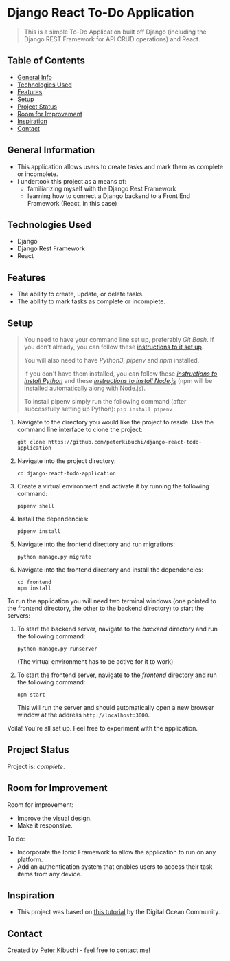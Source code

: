 # Django React To-Do Application
> This is a simple To-Do Application built off Django (including the Django REST Framework for API CRUD operations) and React.
<!-- > Live demo [_here_](https://www.example.com). -->

## Table of Contents
* [General Info](#general-information)
* [Technologies Used](#technologies-used)
* [Features](#features)
* [Setup](#setup)
* [Project Status](#project-status)
* [Room for Improvement](#room-for-improvement)
* [Inspiration](#inspiration)
* [Contact](#contact)


## General Information
- This application allows users to create tasks and mark them as complete or incomplete.
- I undertook this project as a means of:
  - familiarizing myself with the Django Rest Framework
  - learning how to connect a Django backend to a Front End Framework (React, in this case)


## Technologies Used
- Django
- Django Rest Framework
- React


## Features
- The ability to create, update, or delete tasks.
- The ability to mark tasks as complete or incomplete.


## Setup
<!-- Provide a link to the demo version here as well. -->
> You need to have your command line set up, preferably _Git Bash_. If you don't already, you can follow these [instructions to it set up](https://www.codecademy.com/articles/command-line-setup).
>
> You will also need to have _Python3_, _pipenv_ and _npm_ installed.
>
> If you don't have them installed, you can follow these [_instructions to install Python_](https://www.codecademy.com/articles/install-python3) and these [_instructions to install Node.js_](https://www.codecademy.com/articles/setting-up-node-locally) (npm will be installed automatically along with Node.js).
>
> To install pipenv simply run the following command (after successfully setting up Python): `pip install pipenv`

1. Navigate to the directory you would like the project to reside. Use the command line interface to clone the project:
   ```
   git clone https://github.com/peterkibuchi/django-react-todo-application
   ```

2. Navigate into the project directory: 
   ```
   cd django-react-todo-application
   ```

3. Create a virtual environment and activate it by running the following command:
   ```
   pipenv shell
   ```

4. Install the dependencies:
   ```
   pipenv install
   ```

5. Navigate into the frontend directory and run migrations:
   ```
   python manage.py migrate
   ```

6. Navigate into the frontend directory and install the dependencies:
   ```
   cd frontend
   npm install
   ```

To run the application you will need two terminal windows (one pointed to the frontend directory, the other to the backend directory) to start the servers:
1. To start the backend server, navigate to the _backend_ directory and run the following command:
   ```
   python manage.py runserver
   ```
   (The virtual environment has to be active for it to work)

2. To start the frontend server, navigate to the _frontend_ directory and run the following command:
   ```
   npm start
   ```
   This will run the server and should automatically open a new browser window at the address `http://localhost:3000`.

Voila! You're all set up. Feel free to experiment with the application.



## Project Status
Project is: _complete_.


## Room for Improvement
Room for improvement:
- Improve the visual design.
- Make it responsive.

To do:
- Incorporate the Ionic Framework to allow the application to run on any platform.
- Add an authentication system that enables users to access their task items from any device.


## Inspiration
- This project was based on [this tutorial](https://www.digitalocean.com/community/tutorials/build-a-to-do-application-using-django-and-react) by the Digital Ocean Community.


## Contact
Created by [Peter Kibuchi](https://peterkibuchi.com) - feel free to contact me!
